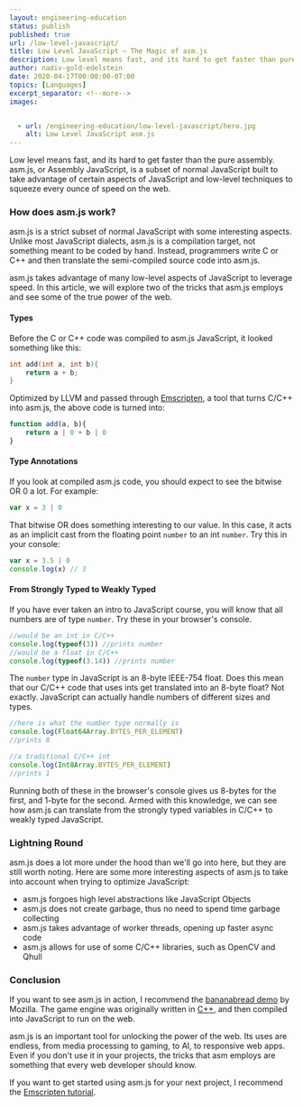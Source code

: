 ```yaml
---
layout: engineering-education
status: publish
published: true
url: /low-level-javascript/
title: Low Level JavaScript – The Magic of asm.js
description: Low level means fast, and its hard to get faster than pure assembly. Asm.js, or Assembly JavaScript is a subset of normal JavaScript built to take advantage of certain aspects of JavaScript and low level techniques to squeeze every ounce of speed on the web.
author: nadiv-gold-edelstein
date: 2020-04-17T00:00:00-07:00
topics: [Languages]
excerpt_separator: <!--more-->
images:


  - url: /engineering-education/low-level-javascript/hero.jpg
    alt: Low Level JavaScript asm.js
---
```

Low level means fast, and its hard to get faster than the pure assembly. asm.js, or Assembly JavaScript, is a subset of normal JavaScript built to take advantage of certain aspects of JavaScript and low-level techniques to squeeze every ounce of speed on the web.
<!--more-->

### How does asm.js work?
asm.js is a strict subset of normal JavaScript with some interesting aspects. Unlike most JavaScript dialects, asm.js is a compilation target, not something meant to be coded by hand. Instead, programmers write C or C++ and then translate the semi-compiled source code into asm.js.

asm.js takes advantage of many low-level aspects of JavaScript to leverage speed. In this article, we will explore two of the tricks that asm.js employs and see some of the true power of the web.

#### Types
Before the C or C++ code was compiled to asm.js JavaScript, it looked something like this:
```c++
int add(int a, int b){
	return a + b;
}
```
Optimized by LLVM and passed through  [Emscripten](https://emscripten.org/), a tool that turns C/C++ into asm.js, the above code is turned into:
```javascript
function add(a, b){
	return a | 0 + b | 0
}
```
#### Type Annotations
If you look at compiled asm.js code, you should expect to see the bitwise OR 0 a lot. For example:
```javascript
var x = 3 | 0
```
That bitwise OR does something interesting to our value. In this case, it acts as an implicit cast from the floating point `number` to an int `number`. Try this in your console:
```javascript
var x = 3.5 | 0
console.log(x) // 3
```
#### From Strongly Typed to Weakly Typed
If you have ever taken an intro to JavaScript course, you will know that all numbers are of type `number`. Try these in your browser's console.
```javascript
//would be an int in C/C++
console.log(typeof(3)) //prints number
//would be a float in C/C++
console.log(typeof(3.14)) //prints number
```
The `number` type in JavaScript is an 8-byte IEEE-754 float. Does this mean that our C/C++ code that uses ints get translated into an 8-byte float? Not exactly. JavaScript can actually handle numbers of different sizes and types.
```javascript
//here is what the number type normally is
console.log(Float64Array.BYTES_PER_ELEMENT)
//prints 8
```
```javascript
//a traditional C/C++ int
console.log(Int8Array.BYTES_PER_ELEMENT)
//prints 1
```
Running both of these in the browser's console gives us 8-bytes for the first, and 1-byte for the second. Armed with this knowledge, we can see how asm.js can translate from the strongly typed variables in C/C++ to weakly typed JavaScript.

### Lightning Round
asm.js does a lot more under the hood than we'll go into here, but they are still worth noting. Here are some more interesting aspects of asm.js to take into account when trying to optimize JavaScript:

 - asm.js forgoes high level abstractions like JavaScript Objects
 - asm.js does not create garbage, thus no need to spend time garbage collecting
 - asm.js takes advantage of worker threads, opening up faster async code
 - asm.js allows for use of some C/C++ libraries, such as OpenCV and Qhull

### Conclusion
If you want to see asm.js in action, I recommend the [bananabread demo](https://kripken.github.io/misc-js-benchmarks/banana/index.html) by Mozilla. The game engine was originally written in [C++](https://en.wikipedia.org/wiki/Cube_2:_Sauerbraten), and then compiled into JavaScript to run on the web.

asm.js is an important tool for unlocking the power of the web. Its uses are endless, from media processing to gaming, to AI, to responsive web apps. Even if you don't use it in your projects, the tricks that asm employs are something that every web developer should know.

If you want to get started using asm.js for your next project, I recommend the [Emscripten tutorial](https://emscripten.org/docs/getting_started/Tutorial.html).

<!--stackedit_data:
eyJoaXN0b3J5IjpbNTgwNDg3MTddfQ==
-->
